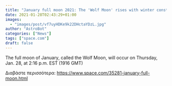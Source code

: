 ```yaml
---
title: "January full moon 2021: The 'Wolf Moon' rises with winter constellations"
date: 2021-01-28T02:43:29+01:00
images:
  - "images/post/vf7uyHDKe9k22DHctaYDzL.jpg"
author: "AstroBot"
categories: ["News"]
tags: ["space.com"]
draft: false
---
```


The full moon of January, called the Wolf Moon, will occur on Thursday, Jan. 28, at 2:16 p.m. EST (1916 GMT) 

Διαβάστε περισσότερα: https://www.space.com/35281-january-full-moon.html
